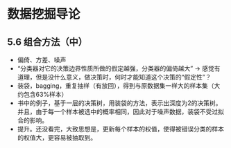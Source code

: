 # 数据挖掘导论

## 5.6 组合方法（中）
+ 偏倚、方差、噪声
+ “分类器对它的决策边界性质所做的假定越强，分类器的偏倚越大” -> 感觉有道理，但是没什么意义，做决策时，何时才能知道这个决策的“假定性”？
+ 装袋，bagging，重复抽样（有放回），得到与原数据集一样大的样本集（大约包含63%样本）
+ 书中的例子，基于一层的决策树，用装袋的方法，表示出深度为2的决策树。并且，由于每一个样本被选中的概率相同，因此对于噪声数据，装袋不受过拟合的影响。
+ 提升。还没看完，大致思想是，更新每个样本的权值，使得被错误分类的样本的权值大，更容易被抽取到。
